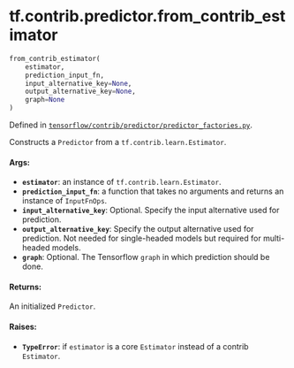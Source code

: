 <div itemscope itemtype="http://developers.google.com/ReferenceObject">
<meta itemprop="name" content="tf.contrib.predictor.from_contrib_estimator" />
</div>

# tf.contrib.predictor.from_contrib_estimator

``` python
from_contrib_estimator(
    estimator,
    prediction_input_fn,
    input_alternative_key=None,
    output_alternative_key=None,
    graph=None
)
```



Defined in [`tensorflow/contrib/predictor/predictor_factories.py`](https://www.tensorflow.org/code/tensorflow/contrib/predictor/predictor_factories.py).

Constructs a `Predictor` from a `tf.contrib.learn.Estimator`.

#### Args:

* <b>`estimator`</b>: an instance of `tf.contrib.learn.Estimator`.
* <b>`prediction_input_fn`</b>: a function that takes no arguments and returns an
    instance of `InputFnOps`.
* <b>`input_alternative_key`</b>: Optional. Specify the input alternative used for
    prediction.
* <b>`output_alternative_key`</b>: Specify the output alternative used for
    prediction. Not needed for single-headed models but required for
    multi-headed models.
* <b>`graph`</b>: Optional. The Tensorflow `graph` in which prediction should be
    done.


#### Returns:

An initialized `Predictor`.


#### Raises:

* <b>`TypeError`</b>: if `estimator` is a core `Estimator` instead of a contrib
    `Estimator`.